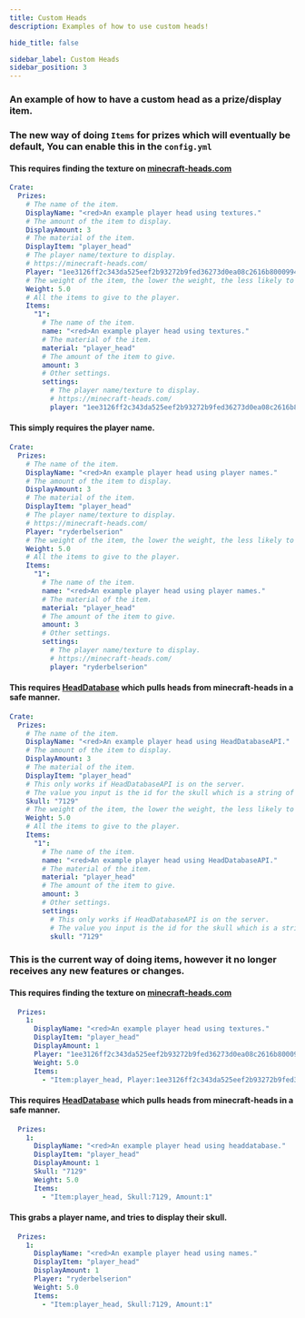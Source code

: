 ```yaml
---
title: Custom Heads
description: Examples of how to use custom heads!

hide_title: false

sidebar_label: Custom Heads
sidebar_position: 3
---
```

### An example of how to have a custom head as a prize/display item.

### The new way of doing `Items` for prizes which will eventually be default, You can enable this in the `config.yml`
#### This requires finding the texture on [minecraft-heads.com](https://minecraft-heads.com/)
```yaml
Crate:
  Prizes:
    # The name of the item.
    DisplayName: "<red>An example player head using textures."
    # The amount of the item to display.
    DisplayAmount: 3
    # The material of the item.
    DisplayItem: "player_head"
    # The player name/texture to display.
    # https://minecraft-heads.com/
    Player: "1ee3126ff2c343da525eef2b93272b9fed36273d0ea08c2616b80009948ad57e"
    # The weight of the item, the lower the weight, the less likely to win it.
    Weight: 5.0
    # All the items to give to the player.
    Items:
      "1":
        # The name of the item.
        name: "<red>An example player head using textures."
        # The material of the item.
        material: "player_head"
        # The amount of the item to give.
        amount: 3
        # Other settings.
        settings:
          # The player name/texture to display.
          # https://minecraft-heads.com/
          player: "1ee3126ff2c343da525eef2b93272b9fed36273d0ea08c2616b80009948ad57e"
```

#### This simply requires the player name.
```yaml
Crate:
  Prizes:
    # The name of the item.
    DisplayName: "<red>An example player head using player names."
    # The amount of the item to display.
    DisplayAmount: 3
    # The material of the item.
    DisplayItem: "player_head"
    # The player name/texture to display.
    # https://minecraft-heads.com/
    Player: "ryderbelserion"
    # The weight of the item, the lower the weight, the less likely to win it.
    Weight: 5.0
    # All the items to give to the player.
    Items:
      "1":
        # The name of the item.
        name: "<red>An example player head using player names."
        # The material of the item.
        material: "player_head"
        # The amount of the item to give.
        amount: 3
        # Other settings.
        settings:
          # The player name/texture to display.
          # https://minecraft-heads.com/
          player: "ryderbelserion"
```

#### This requires [HeadDatabase](https://www.spigotmc.org/resources/head-database.14280/) which pulls heads from minecraft-heads in a safe manner.
```yaml
Crate:
  Prizes:
    # The name of the item.
    DisplayName: "<red>An example player head using HeadDatabaseAPI."
    # The amount of the item to display.
    DisplayAmount: 3
    # The material of the item.
    DisplayItem: "player_head"
    # This only works if HeadDatabaseAPI is on the server.
    # The value you input is the id for the skull which is a string of numbers.
    Skull: "7129"
    # The weight of the item, the lower the weight, the less likely to win it.
    Weight: 5.0
    # All the items to give to the player.
    Items:
      "1":
        # The name of the item.
        name: "<red>An example player head using HeadDatabaseAPI."
        # The material of the item.
        material: "player_head"
        # The amount of the item to give.
        amount: 3
        # Other settings.
        settings:
          # This only works if HeadDatabaseAPI is on the server.
          # The value you input is the id for the skull which is a string of numbers.
          skull: "7129"
```

### This is the current way of doing items, however it no longer receives any new features or changes.
#### This requires finding the texture on [minecraft-heads.com](https://minecraft-heads.com/)
```yaml
  Prizes:
    1:
      DisplayName: "<red>An example player head using textures."
      DisplayItem: "player_head"
      DisplayAmount: 1
      Player: "1ee3126ff2c343da525eef2b93272b9fed36273d0ea08c2616b80009948ad57e"
      Weight: 5.0
      Items:
        - "Item:player_head, Player:1ee3126ff2c343da525eef2b93272b9fed36273d0ea08c2616b80009948ad57e, Amount:1"
```

#### This requires [HeadDatabase](https://www.spigotmc.org/resources/head-database.14280/) which pulls heads from minecraft-heads in a safe manner.
```yaml
  Prizes:
    1:
      DisplayName: "<red>An example player head using headdatabase."
      DisplayItem: "player_head"
      DisplayAmount: 1
      Skull: "7129"
      Weight: 5.0
      Items:
        - "Item:player_head, Skull:7129, Amount:1"
```

#### This grabs a player name, and tries to display their skull.
```yaml
  Prizes:
    1:
      DisplayName: "<red>An example player head using names."
      DisplayItem: "player_head"
      DisplayAmount: 1
      Player: "ryderbelserion"
      Weight: 5.0
      Items:
        - "Item:player_head, Skull:7129, Amount:1"
```
